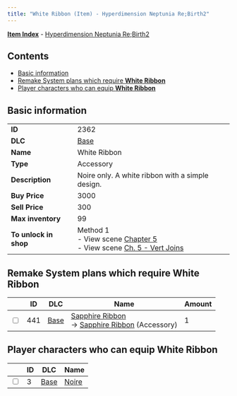 ```yaml
---
title: "White Ribbon (Item) - Hyperdimension Neptunia Re;Birth2"
---
```


[**Item Index**](/neptunia/rb2/item/index.html) - [Hyperdimension Neptunia Re;Birth2](/neptunia/rb2)

## Contents

- [Basic information](#basic-information)
- [Remake System plans which require **White Ribbon**](#remake-system-plans-which-require-white-ribbon)
- [Player characters who can equip **White Ribbon**](#player-characters-who-can-equip-white-ribbon)

## Basic information

|   |   |
| -- | -- |
| **ID** | 2362 |
| **DLC** | [Base](/neptunia/rb2/dlc/0-base.html) |
| **Name** | White Ribbon |
| **Type** | Accessory |
| **Description** | Noire only. A white ribbon with a simple design. |
| **Buy Price** | 3000 |
| **Sell Price** | 300 |
| **Max inventory** | 99 |
| **To unlock in shop** | Method 1<br />- View scene [Chapter 5](/neptunia/rb2/scene/0-351-chapter-5.html)<br />- View scene [Ch. 5 - Vert Joins](/neptunia/rb2/scene/0-376-ch-5-vert-joins.html) |

## Remake System plans which require **White Ribbon**

|    | ID | DLC | Name | Amount |
| -- | -- | --- | ---- | ------ |
| <input type="checkbox" id="rb2-remake-0-441" class="trackbox" /> | 441 | [Base](/neptunia/rb2/dlc/0-base.html) | [Sapphire Ribbon](/neptunia/rb2/remake/0-441-sapphire-ribbon.html)<br />→ [Sapphire Ribbon](/neptunia/rb2/item/0-2372-sapphire-ribbon.html) (Accessory) | 1 |

## Player characters who can equip **White Ribbon**

|    | ID | DLC | Name |
| -- | -- | --- | ---- |
| <input type="checkbox" id="rb2-player-0-3" class="trackbox" /> | 3 | [Base](/neptunia/rb2/dlc/0-base.html) | [Noire](/neptunia/rb2/player/0-3-noire.html) |